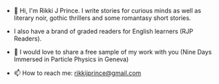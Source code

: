 - 👋 Hi, I'm Rikki J Prince. I write stories for curious minds as well as literary noir, gothic thrillers and some romantasy short stories.
- I also have a brand of graded readers for English learners (RJP Readers).
- 👀 I would love to share a free sample of my work with you (Nine Days Immersed in Particle Physics in Geneva)



- 📫 How to reach me: rikkijprince@gmail.com
